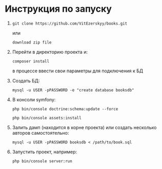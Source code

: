 Инструкция по запуску
========================

1. `git clone https://github.com/VitEzerskyy/books.git`

    или

    `download zip file`
2. Перейти в директорию проекта и:

    `composer install`
    
    в процессе ввести свои параметры для подключения к БД
    
3. Создать БД:

    `mysql -u USER -pPASSWORD -e "create database booksdb"`
    
    
4. В консоли symfony:
    
   `php bin/console doctrine:schema:update --force`
   
   `php bin/console assets:install `
   
5. Залить дамп (находится в корне проекта) или создать несколько авторов самостоятельно:
    
    `mysql -u USER -pPASSWORD booksdb < /path/to/book.sql`
    
6. Запустить проект, например:

    `php bin/console server:run`